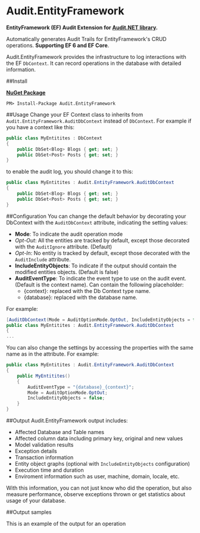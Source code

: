 # Audit.EntityFramework

**EntityFramework (EF) Audit Extension for [Audit.NET library](https://github.com/thepirat000/Audit.NET).**

Automatically generates Audit Trails for EntityFramework's CRUD operations. **Supporting EF 6 and EF Core**.

Audit.EntityFramework provides the infrastructure to log interactions with the EF `DbContext`. It can record operations in the database with detailed information.

##Install

**[NuGet Package](https://www.nuget.org/packages/Audit.EntityFramework/)**
```
PM> Install-Package Audit.EntityFramework
```

##Usage
Change your EF Context class to inherits from `Audit.EntityFramework.AuditDbContext` instead of `DbContext`. For example if you have a context like this:

```c#
public class MyEntitites : DbContext
{
    public DbSet<Blog> Blogs { get; set; }
    public DbSet<Post> Posts { get; set; }
}
```

to enable the audit log, you should change it to this:
```c#
public class MyEntitites : Audit.EntityFramework.AuditDbContext
{
    public DbSet<Blog> Blogs { get; set; }
    public DbSet<Post> Posts { get; set; }
}
```

##Configuration
You can change the default behavior by decorating your DbContext with the `AuditDbContext` attribute, indicating the setting values:

- **Mode**: To indicate the audit operation mode
 - _Opt-Out_: All the entities are tracked by default, except those decorated with the `AuditIgnore` attribute. (Default)
 - _Opt-In_: No entity is tracked by default, except those decorated with the `AuditInclude` attribute.
- **IncludeEntityObjects**: To indicate if the output should contain the modified entities objects. (Default is false)
- **AuditEventType**: To indicate the event type to use on the audit event. (Default is the context name). Can contain the following placeholder: 
  - {context}: replaced with the Db Context type name.
  - {database}: replaced with the database name.

For example:
```c#
[AuditDbContext(Mode = AuditOptionMode.OptOut, IncludeEntityObjects = false, AuditEventType = "{database}_{context}" )]
public class MyEntitites : Audit.EntityFramework.AuditDbContext
{
...
```

You can also change the settings by accessing the properties with the same name as in the attribute. For example:
```c#
public class MyEntitites : Audit.EntityFramework.AuditDbContext
{
    public MyEntitites()
    {
        AuditEventType = "{database}_{context}";
        Mode = AuditOptionMode.OptOut;
        IncludeEntityObjects = false;
    }
}
```

##Output
Audit.EntityFramework output includes:
- Affected Database and Table names
- Affected column data including primary key, original and new values
- Model validation results
- Exception details
- Transaction information
- Entity object graphs (optional with `IncludeEntityObjects` configuration)
- Execution time and duration
- Enviroment information such as user, machine, domain, locale, etc.

With this information, you can not just know who did the operation, but also measure performance, observe exceptions thrown or get statistics about usage of your database.

##Output samples

This is an example of the output for an operation

